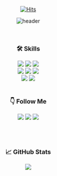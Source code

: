 <div align='center'>
 
[![Hits](https://hits.seeyoufarm.com/api/count/incr/badge.svg?url=https%3A%2F%2Fgithub.com%2Fhwanin99%2Fhit-counter&count_bg=%23000000&title_bg=%23BFBFBF&icon=&icon_color=%23E7E7E7&title=GitHub&edge_flat=false)](https://hits.seeyoufarm.com)

![header](https://capsule-render.vercel.app/api?type=cylinder&color=000000&height=150&section=header&text=Computer&nbsp;Vision&fontColor=ffffff&fontSize=40&animation=fadeIn&fontAlignY=55)
     
<br/>
     
### 🛠 Skills 
<img src="https://img.shields.io/badge/Python-3776AB?style=flat&logo=Python&logoColor=white" />
<img src="https://img.shields.io/badge/MySQL-4479A1?style=flat&logo=MySQL&logoColor=white" />
<img src="https://img.shields.io/badge/R-276DC3?style=flat&logo=R&logoColor=white" />
<br/>
<img src="https://img.shields.io/badge/PyTorch-EE4C2C?style=flat&logo=PyTorch&logoColor=white" />
<img src="https://img.shields.io/badge/TensorFlow-FF6F00?style=flat&logo=TensorFlow&logoColor=white" />
<img src="https://img.shields.io/badge/keras-D00000?style=flat&logo=keras&logoColor=white" />
<br/>
<img src="https://img.shields.io/badge/Google Colab-F9AB00?style=flat&logo=Google Colab&logoColor=white" />
<img src="https://img.shields.io/badge/Jupyter-F37626?style=flat&logo=Jupyter&logoColor=white" />

<br/>  
<br/>

### 👇 Follow Me
<a href="https://hwan-data.tistory.com/"><img src="https://img.shields.io/badge/Blog-d14836?style=flat-square&logo=Tistory&logoColor=white&link=https://hwan-data.tistory.com/"/></a>
 <a href="mailto:tim185664@gmail.com"><img src="https://img.shields.io/badge/Gmail-58ACFA?style=flat-square&logo=Gmail&logoColor=white&link=tim185664@gmail.com"/></a>
<a href="https://www.instagram.com/hwanin99/"><img src="https://img.shields.io/badge/Instagram-FF0080?style=flat-square&logo=Instagram&logoColor=white&link=https://www.instagram.com/hwanin99/"/></a>  

<br/>  
<br/>
     
### 📈 GitHub Stats 
![](https://github-profile-summary-cards.vercel.app/api/cards/profile-details?username=hwanin99&theme=buefy)  
    
</div>
